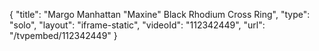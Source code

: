 {
    "title": "Margo Manhattan \"Maxine\" Black Rhodium Cross Ring",
    "type": "solo",
    "layout": "iframe-static",
    "videoId": "112342449",
    "url": "\/tvpembed\/112342449"
}